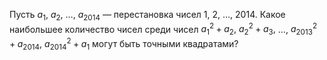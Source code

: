 Пусть ${{a}_{1}},~{{a}_{2}},~\ldots,~{{a}_{2014}}$ — перестановка чисел 1, 2, $\ldots$, 2014. 
Какое наибольшее количество чисел среди чисел $a_{1}^{2}+{{a}_{2}},$ $a_{2}^{2}+{{a}_{3}},$ $\ldots,$ $a_{2013}^{2}+{{a}_{2014}},$ $a_{2014}^{2}+{{a}_{1}}$ 
могут быть точными квадратами?